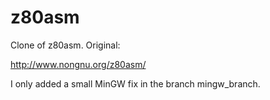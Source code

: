 z80asm
======

Clone of z80asm. Original:

 http://www.nongnu.org/z80asm/

I only added a small MinGW fix in the branch mingw_branch.

